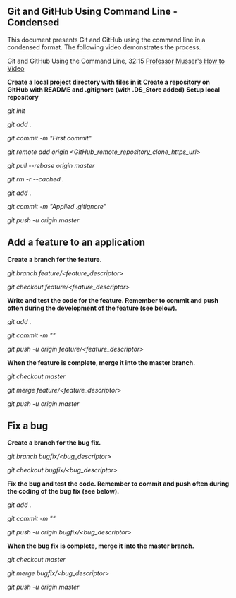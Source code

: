 ## Git and GitHub Using Command Line - Condensed

This document presents Git and GitHub using the command line in a condensed format. The following video demonstrates the process.

Git and GitHub Using the Command Line, 32:15 [Professor Musser's How to Video](https://www.youtube.com/watch?v=ZdyeVhBn0Yw&feature=youtu.be)

**Create a local project directory with files in it**
**Create a repository on GitHub with README and .gitignore (with .DS_Store added)**
**Setup local repository**


  _git init_
  
  _git add ._
  
  _git commit -m "First commit"_
  
  _git remote add origin <GitHub_remote_repository_clone_https_url>_
  
  _git pull --rebase origin master_
  
  _git rm -r --cached ._
  
  _git add ._
  
  _git commit -m "Applied .gitignore"_
  
  _git push -u origin master_
  
  
## Add a feature to an application


**Create a branch for the feature.**


  _git branch feature/<feature_descriptor>_
  
  _git checkout feature/<feature_descriptor>_


**Write and test the code for the feature. Remember to commit and push often during the development of the feature (see below).**
 
 
 _git add ._
 
  _git commit -m "<message describing changes>"_
  
  _git push -u origin feature/<feature_descriptor>_
     
     
**When the feature is complete, merge it into the master branch.**
 
 
 _git checkout master_
 
  _git merge feature/<feature_descriptor>_
  
  _git push -u origin master_


## Fix a bug

**Create a branch for the bug fix.**


  _git branch bugfix/<bug_descriptor>_
  
  _git checkout bugfix/<bug_descriptor>_
  
  
**Fix the bug and test the code. Remember to commit and push often during the coding of the bug fix (see below).**
  
  
  _git add ._
  
  _git commit -m "<message describing changes>"_
  
  _git push -u origin bugfix/<bug_descriptor>_
  
  
**When the bug fix is complete, merge it into the master branch.**
  
  
  _git checkout master_
  
  _git merge bugfix/<bug_descriptor>_
  
  _git push -u origin master_
   
